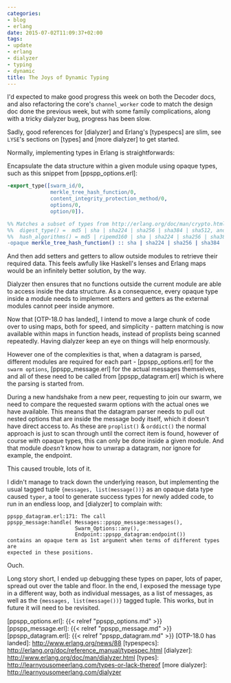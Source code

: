 ```yaml
---
categories:
- blog
- erlang
date: 2015-07-02T11:09:37+02:00
tags:
- update
- erlang
- dialyzer
- typing
- dynamic
title: The Joys of Dynamic Typing
---
```


I'd expected to make good progress this week on both the Decoder docs, and
also refactoring the core's `channel_worker` code to match the design doc
done the previous week, but with some family complications, along with
a tricky dialyzer bug, progress has been slow.

Sadly, good references for [dialyzer] and Erlang's [typespecs] are slim, see
`LYSE`'s sections on [types] and [more dialyzer] to get started.

Normally, implementing types in Erlang is straightforwards:

Encapsulate the data structure within a given module using opaque types,
such as this snippet from [ppspp_options.erl]:

```erlang
-export_type([swarm_id/0,
              merkle_tree_hash_function/0,
              content_integrity_protection_method/0,
              options/0,
              option/0]).

%% Matches a subset of types from http://erlang.org/doc/man/crypto.html
%%  digest_type() =  md5 | sha | sha224 | sha256 | sha384 | sha512, and
%%  hash_algorithms() = md5 | ripemd160 | sha | sha224 | sha256 | sha384 | sha512
-opaque merkle_tree_hash_function() :: sha | sha224 | sha256 | sha384 | sha512.
```

And then add setters and getters to allow outside modules to retrieve their
required data. This feels awfully like Haskell's lenses and Erlang maps would
be an infinitely better solution, by the way.

Dialyzer then ensures that no functions outside the current module are able
to access inside the data structure. As a consequence, every opaque type
inside a module needs to implement setters and getters as the external
modules cannot peer inside anymore.

Now that [OTP-18.0 has landed], I intend to move a large chunk of code
over to using maps, both for speed, and simplicity - pattern matching is now
available within maps in function heads, instead of proplists being scanned
repeatedly. Having dialyzer keep an eye on things will help enormously.

However one of the complexities is that, when a datagram is parsed, different
modules are required for each part - [ppspp_options.erl] for the `swarm
options`, [ppspp_message.erl] for the actual messages themselves, and all
of these need to be called from [ppspp_datagram.erl] which is where the
parsing is started from.

During a new handshake from a new peer, requesting to join our swarm, we
need to compare the requested swarm options with the actual ones we have
available. This means that the datagram parser needs to pull out nested
options that are inside the message body itself, which it doesn't have direct
access to. As these are `proplist()` & `orddict()` the normal approach is
just to scan through until the correct item is found, however of course
with opaque types, this can only be done inside a given module. And that
module *doesn't* know how to unwrap a datagram, nor ignore for example,
the endpoint.

This caused trouble, lots of it.

I didn't manage to track down the underlying reason, but implementing the
usual tagged tuple `{messages, list(message())}` as an opaque data type
caused `typer`, a tool to generate success types for newly added code, to
run in an endless loop, and [dialyzer] to complain with:

```erlang-repl
ppspp_datagram.erl:171: The call
ppspp_message:handle( Messages::ppspp_message:messages(),
                      Swarm_Options::any(),
                      Endpoint::ppspp_datagram:endpoint())
contains an opaque term as 1st argument when terms of different types are
expected in these positions.
```

Ouch.

Long story short, I ended up debugging these types on paper, lots of paper,
spread out over the table and floor. In the end, I exposed the message type
in a different way, both as individual messages, as a list of messages, as
well as the `{messages, list(message())}` tagged tuple. This works, but
in future it will need to be revisited.

[ppspp_options.erl]: {{< relref "ppspp_options.md" >}}
[ppspp_message.erl]: {{< relref "ppspp_message.md" >}}
[ppspp_datagram.erl]: {{< relref "ppspp_datagram.md" >}}
[OTP-18.0 has landed]: http://www.erlang.org/news/88
[typespecs]: http://erlang.org/doc/reference_manual/typespec.html
[dialyzer]: http://www.erlang.org/doc/man/dialyzer.html
[types]: http://learnyousomeerlang.com/types-or-lack-thereof
[more dialyzer]: http://learnyousomeerlang.com/dialyzer
